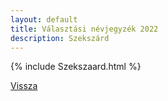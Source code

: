 ```yaml
---
layout: default
title: Választási névjegyzék 2022
description: Szekszárd
---
```


{% include Szekszaard.html %}

[Vissza](./)